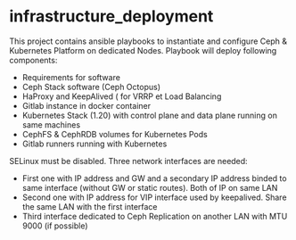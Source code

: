 # infrastructure_deployment

This project contains ansible playbooks to instantiate and configure Ceph & Kubernetes Platform on dedicated Nodes.
Playbook will deploy following components:

- Requirements for software
- Ceph Stack software (Ceph Octopus)
- HaProxy and KeepAlived ( for VRRP et Load Balancing
- Gitlab instance in docker container
- Kubernetes Stack (1.20) with control plane and data plane running on same machines
- CephFS & CephRDB volumes for Kubernetes Pods
- Gitlab runners running with Kubernetes


SELinux must be disabled. Three network interfaces are needed:

 - First one with IP address and GW and a secondary IP address binded to same interface (without GW or static routes). Both of IP on same LAN
 - Second one with IP address for VIP interface used by keepalived. Share the same LAN with the first interface
 - Third interface dedicated to Ceph Replication on another LAN with MTU 9000 (if possible)

